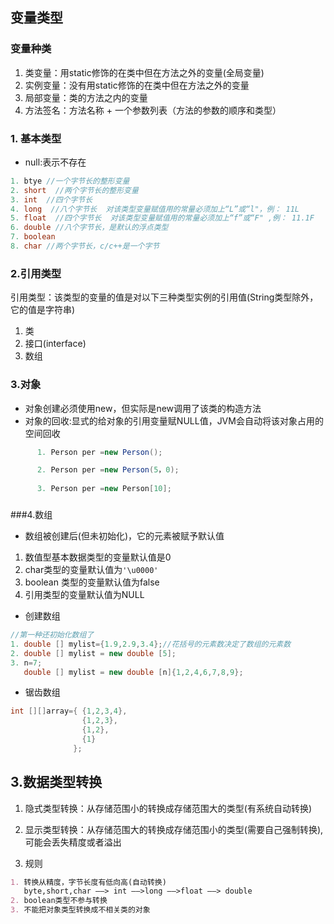 ## 变量类型

### 变量种类

1. 类变量：用static修饰的在类中但在方法之外的变量(全局变量)
2. 实例变量：没有用static修饰的在类中但在方法之外的变量
3. 局部变量：类的方法之内的变量
4. 方法签名：方法名称 + 一个参数列表（方法的参数的顺序和类型）

### 1. 基本类型
- null:表示不存在
```java
1. btye //一个字节长的整形变量
2. short  //两个字节长的整形变量
3. int  //四个字节长
4. long  //八个字节长  对该类型变量赋值用的常量必须加上“L”或“l"，例： 11L
5. float  //四个字节长  对该类型变量赋值用的常量必须加上“f”或“F" ,例： 11.1F
6. double //八个字节长，是默认的浮点类型 
7. boolean
8. char //两个字节长，c/c++是一个字节
```
### 2.引用类型
引用类型：该类型的变量的值是对以下三种类型实例的引用值(String类型除外，它的值是字符串)

1. 类
2. 接口(interface)
3. 数组



### 3.对象

- 对象创建必须使用new，但实际是new调用了该类的构造方法
- 对象的回收:显式的给对象的引用变量赋NULL值，JVM会自动将该对象占用的空间回收
```java    
      1. Person per =new Person();

      2. Person per =new Person(5，0);
      
      3. Person per =new Person[10];
```

###  

###4.数组

- 数组被创建后(但未初始化)，它的元素被赋予默认值

1. 数值型基本数据类型的变量默认值是0
2. char类型的变量默认值为`'\u0000'`
3. boolean 类型的变量默认值为false
4. 引用类型的变量默认值为NULL



- 创建数组
```java
//第一种还初始化数组了
1. double [] mylist={1.9,2.9,3.4};//花括号的元素数决定了数组的元素数
2. double [] mylist = new double [5];
3. n=7; 
   double [] mylist = new double [n]{1,2,4,6,7,8,9};
```

- 锯齿数组
```java
int [][]array={ {1,2,3,4},
                {1,2,3},
                {1,2},
                {1}
              };
```

## 3.数据类型转换

1. 隐式类型转换：从存储范围小的转换成存储范围大的类型(有系统自动转换)

2. 显示类型转换：从存储范围大的转换成存储范围小的类型(需要自己强制转换),可能会丢失精度或者溢出
2. 规则

```markdown
1. 转换从精度，字节长度有低向高(自动转换)
   byte,short,char ——> int ——>long ——>float ——> double
2. boolean类型不参与转换
3. 不能把对象类型转换成不相关类的对象
```
